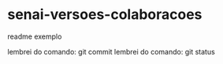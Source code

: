 # senai-versoes-colaboracoes

readme exemplo



lembrei do comando: git commit
lembrei do comando: git status

